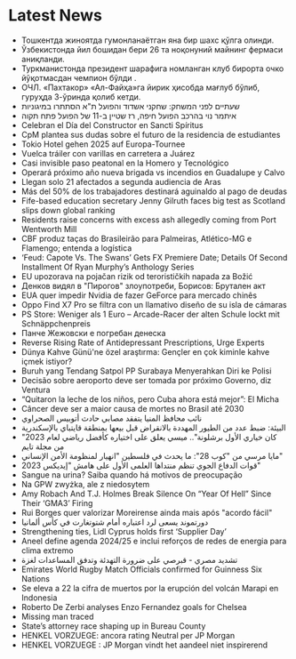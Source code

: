 # Latest News
-  Тошкентда жиноятда гумонланаётган яна бир шахс қўлга олинди.
-  Ўзбекистонда йил бошидан бери 26 та ноқонуний майнинг фермаси аниқланди.
-  Туркманистонда президент шарафига номланган клуб бирорта очко йўқотмасдан чемпион бўлди .
-  ОЧЛ. «Пахтакор» «Ал-Файҳа»га йирик ҳисобда мағлуб бўлиб, гуруҳда 3-ўринда қолиб кетди.
-  שעתיים לפני המשחק: שחקני אשדוד והפועל ת"א הסתתרו במיגוניות
-  איתמר נוי בהרכב הפועל חיפה, רז שטיין ב-11 של הפועל פתח תקוה
-  Celebran el Día del Constructor en Sancti Spíritus
-  CpM plantea sus dudas sobre el futuro de la residencia de estudiantes
-  Tokio Hotel gehen 2025 auf Europa-Tournee
-  Vuelca tráiler con varillas en carretera a Juárez
-  Casi invisible paso peatonal en la Homero y Tecnológico
-  Operará próximo año nueva brigada vs incendios en Guadalupe y Calvo
-  Llegan solo 21 afectados a segunda audiencia de Aras
-  Más del 50% de los trabajadores destinará aguinaldo al pago de deudas
-  Fife-based education secretary Jenny Gilruth faces big test as Scotland slips down global ranking
-  Residents raise concerns with excess ash allegedly coming from Port Wentworth Mill
-  CBF produz taças do Brasileirão para Palmeiras, Atlético-MG e Flamengo; entenda a logística
-  ‘Feud: Capote Vs. The Swans’ Gets FX Premiere Date; Details Of Second Installment Of Ryan Murphy’s Anthology Series
-  EU upozorava na pojačan rizik od terorističkih napada za Božić
-  Денков видял в "Пирогов" злоупотреби, Борисов: Брутален акт
-  EUA quer impedir Nvidia de fazer GeForce para mercado chinês
-  Oppo Find X7 Pro se filtra con un llamativo diseño de su isla de cámaras
-  PS Store: Weniger als 1 Euro – Arcade-Racer der alten Schule lockt mit Schnäppchenpreis
-  Панче Жежовски е погребан денеска
-  Reverse Rising Rate of Antidepressant Prescriptions, Urge Experts
-  Dünya Kahve Günü'ne özel araştırma: Gençler en çok kiminle kahve içmek istiyor?
-  Buruh yang Tendang Satpol PP Surabaya Menyerahkan Diri ke Polisi
-  Decisão sobre aeroporto deve ser tomada por próximo Governo, diz Ventura
-  “Quitaron la leche de los niños, pero Cuba ahora está mejor”: El Micha
-  Câncer deve ser a maior causa de mortes no Brasil até 2030
-  نائب محافظ المنيا يتفقد مصابي حادث أتوبيس الصحراوي
-  البيئة: ضبط عدد من الطيور المهددة بالانقراض قبل بيعها بمنطقة قايتباي بالإسكندرية
-  "كان خياري الأول برشلونة".. ميسي يعلق على اختياره كأفضل رياضي لعام 2023 من مجلة تايم
-  مايا مرسي من "كوب 28": ما يحدث في فلسطين "انهيار لمنظومة الأمن الإنساني"
-  قوات الدفاع الجوي تنظم منتداها العلمى الأول على هامش "إيديكس 2023"
-  Sangue na urina? Saiba quando há motivos de preocupação
-  Na GPW zwyżka, ale z niedosytem
-  Amy Robach And T.J. Holmes Break Silence On “Year Of Hell” Since Their ‘GMA3’ Firing
-  Rui Borges quer valorizar Moreirense ainda mais após "acordo fácil"
-  دورتموند يسعى لرد اعتباره أمام شتوتغارت في كأس ألمانيا
-  Strengthening ties, Lidl Cyprus holds first ‘Supplier Day’
-  Aneel define agenda 2024/25 e inclui reforços de redes de energia para clima extremo
-  تشديد مصري - قبرصي على ضرورة التهدئة وتدفق المساعدات لغزة
-  Emirates World Rugby Match Officials confirmed for Guinness Six Nations
-  Se eleva a 22 la cifra de muertos por la erupción del volcán Marapi en Indonesia
-  Roberto De Zerbi analyses Enzo Fernandez goals for Chelsea
-  Missing man traced
-  State’s attorney race shaping up in Bureau County
-  HENKEL VORZUEGE: ancora rating Neutral per JP Morgan
-  HENKEL VORZUEGE : JP Morgan vindt het aandeel niet inspirerend
